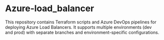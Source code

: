 # Azure-load_balancer
This repository contains Terraform scripts and Azure DevOps pipelines for deploying Azure Load Balancers. It supports multiple environments (dev and prod) with separate branches and environment-specific configurations.
